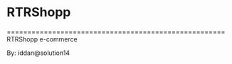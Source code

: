# RTRShopp
=====================================================
RTRShopp e-commerce

By: iddan@solution14
